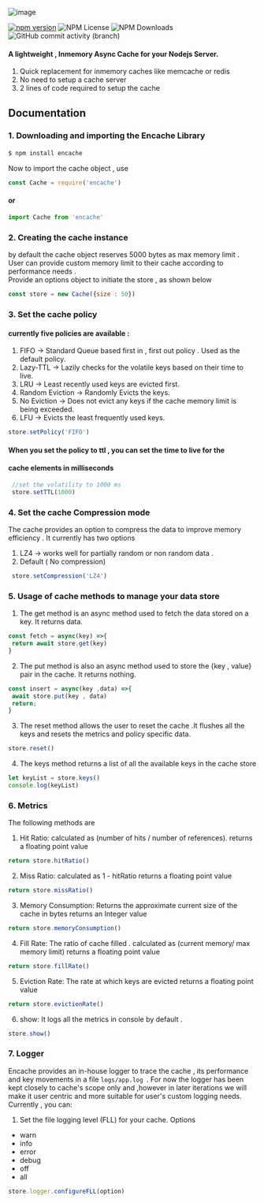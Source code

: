 ![image](https://github.com/user-attachments/assets/608f2841-7a0f-400e-8370-d7c8dc24e37c)  

[![npm version](https://badge.fury.io/js/encache.svg)](https://badge.fury.io/js/encache)
![NPM License](https://img.shields.io/npm/l/encache)
![NPM Downloads](https://img.shields.io/npm/dy/encache)
![GitHub commit activity (branch)](https://img.shields.io/github/commit-activity/m/ryuusama09/encache/main)


#### A lightweight , Inmemory Async Cache for your Nodejs Server. <br/>
1. Quick replacement for inmemory caches like memcache or redis
2. No need to setup a cache server 
3. 2 lines of code required to setup the cache 

## Documentation 
### 
### 1. Downloading and importing the Encache Library
####
```bash
$ npm install encache
```
Now to import the cache object , use 
```js
const Cache = require('encache')
```
#### or
```js
import Cache from 'encache'
 ```

### 2. Creating the cache instance 
by default the cache object reserves 5000 bytes as max memory limit .    
User can provide custom memory limit to their cache according to performance needs .  
Provide an options object to initiate the store , as shown below 
```js
const store = new Cache({size : 50})
```

### 3. Set the cache policy 
#### currently five policies are available :
1. FIFO -> Standard Queue based first in , first out policy . Used as the default policy. 
2. Lazy-TTL -> Lazily checks for the volatile keys based on their time to live.
3. LRU -> Least recently used keys are evicted first.
4. Random Eviction -> Randomly Evicts the keys.
5. No Eviction -> Does not evict any keys if the cache memory limit is being exceeded.
6. LFU -> Evicts the least frequently used keys. 
 
```js
store.setPolicy('FIFO')
```
#### When you set the policy to ttl , you can set the time to live for the 
#### cache elements in milliseconds 
```js
 //set the volatility to 1000 ms  
 store.setTTL(1000)
```

### 4. Set the cache Compression mode
The cache provides an option to compress the data to improve 
memory efficiency . It currently has two options 
1. LZ4 -> works well for partially random or non random data . 
2. Default ( No compression)   
```js
 store.setCompression('LZ4')
```  

### 5. Usage of cache methods to manage your data store
 1. The get method is an async method used to fetch the data stored on a key. It returns data.
```js
const fetch = async(key) =>{
 return await store.get(key)
}
```
2. The put method is also an async method used to store the {key , value}  pair in the cache. It returns nothing.
```js
const insert = async(key ,data) =>{
 await store.put(key , data)
 return;
}
```
3. The reset method allows the user to reset the cache .It flushes all the keys and resets the metrics and policy specific data.
```js
store.reset()
```
4. The keys method returns a list of all the available keys in the cache store
```js 
let keyList = store.keys()
console.log(keyList)
```

### 6. Metrics 
The following methods are 
1. Hit Ratio: calculated as (number of hits / number of references).
returns a floating point value 
 ```js
 return store.hitRatio()
 ```  
2. Miss Ratio: calculated as 1 - hitRatio
returns a floating point value 
 ```js
 return store.missRatio()
 ```  
3. Memory Consumption: Returns the approximate current size of the cache in bytes 
returns an Integer value 
 ```js
 return store.memoryConsumption()
 ```  
4. Fill Rate: The ratio of cache filled . calculated as (current memory/ max memory limit) 
returns a floating point value 
  ```js 
  return store.fillRate()
  ```
5. Eviction Rate: The rate at which keys are evicted 
returns a floating point value 
  ```js
  return store.evictionRate()
  ```
6. show: It logs all the metrics in console by default . 
```js
store.show()
```

### 7. Logger
Encache provides an in-house logger to trace the cache , its performance and key movements in a file ```logs/app.log ```.
For now the logger has been kept closely to cache's scope only and ,however in later iterations we will 
make it user centric and more suitable for user's custom logging needs.
Currently , you can:
1. Set the file logging level (FLL) for your cache. 
Options
  - warn
  - info
  - error
  - debug
  - off
  - all 

```js
store.logger.configureFLL(option)
```







